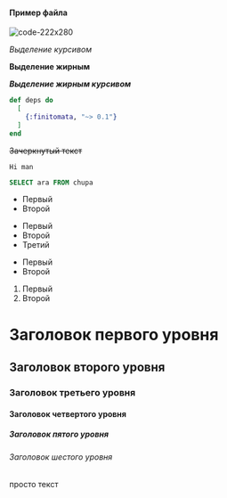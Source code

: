#### Пример файла

![code-222x280](https://user-images.githubusercontent.com/11923488/209478830-d0a22279-5cc0-4c7e-ab63-e0a794d88e1e.png)

*Выделение курсивом*

**Выделение жирным**

***Выделение жирным курсивом***

```elixir
def deps do
  [
    {:finitomata, "~> 0.1"}
  ]
end
```

~~Зачеркнутый текст~~

`Hi man`

```sql
SELECT ara FROM chupa 
```

* Первый
* Второй

- Первый
- Второй
- Третий

+ Первый
+ Второй

1. Первый
2. Второй

# Заголовок первого уровня

## Заголовок второго уровня

### Заголовок третьего уровня

#### Заголовок четвертого уровня

##### Заголовок пятого уровня

###### Заголовок шестого уровня

просто текст
